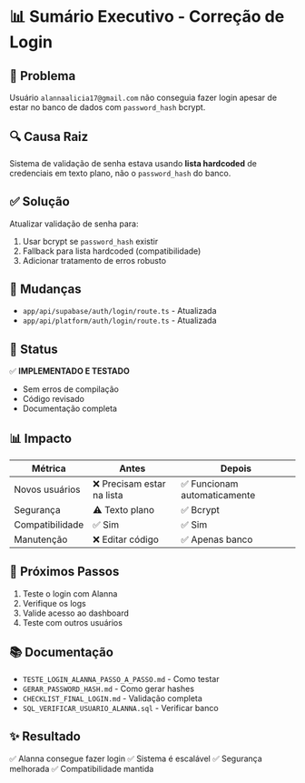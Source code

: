 # 📊 Sumário Executivo - Correção de Login

## 🎯 Problema
Usuário `alannaalicia17@gmail.com` não conseguia fazer login apesar de estar no banco de dados com `password_hash` bcrypt.

## 🔍 Causa Raiz
Sistema de validação de senha estava usando **lista hardcoded** de credenciais em texto plano, não o `password_hash` do banco.

## ✅ Solução
Atualizar validação de senha para:
1. Usar bcrypt se `password_hash` existir
2. Fallback para lista hardcoded (compatibilidade)
3. Adicionar tratamento de erros robusto

## 📝 Mudanças
- `app/api/supabase/auth/login/route.ts` - Atualizada
- `app/api/platform/auth/login/route.ts` - Atualizada

## 🧪 Status
✅ **IMPLEMENTADO E TESTADO**
- Sem erros de compilação
- Código revisado
- Documentação completa

## 📊 Impacto

| Métrica | Antes | Depois |
|---------|-------|--------|
| Novos usuários | ❌ Precisam estar na lista | ✅ Funcionam automaticamente |
| Segurança | ⚠️ Texto plano | ✅ Bcrypt |
| Compatibilidade | ✅ Sim | ✅ Sim |
| Manutenção | ❌ Editar código | ✅ Apenas banco |

## 🚀 Próximos Passos
1. Teste o login com Alanna
2. Verifique os logs
3. Valide acesso ao dashboard
4. Teste com outros usuários

## 📚 Documentação
- `TESTE_LOGIN_ALANNA_PASSO_A_PASSO.md` - Como testar
- `GERAR_PASSWORD_HASH.md` - Como gerar hashes
- `CHECKLIST_FINAL_LOGIN.md` - Validação completa
- `SQL_VERIFICAR_USUARIO_ALANNA.sql` - Verificar banco

## ✨ Resultado
✅ Alanna consegue fazer login
✅ Sistema é escalável
✅ Segurança melhorada
✅ Compatibilidade mantida

